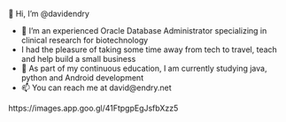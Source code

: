 👋 Hi, I’m @davidendry

<ul>
<li>👀 I’m an experienced Oracle Database Administrator specializing in clinical research for biotechnology</li>
<li>I had the pleasure of taking some time away from tech to travel, teach and help build a small business</li>
<li>🌱 As part of my continuous education, I am currently studying java, python and Android development</li>
<li>📫 You can reach me at david@endry.net</li>
</ul>
https://images.app.goo.gl/41FtpgpEgJsfbXzz5


<!---
davidendry/davidendry is a ✨ special ✨ repository because its `README.md` (this file) appears on your GitHub profile.
You can click the Preview link to take a look at your changes.
--->
